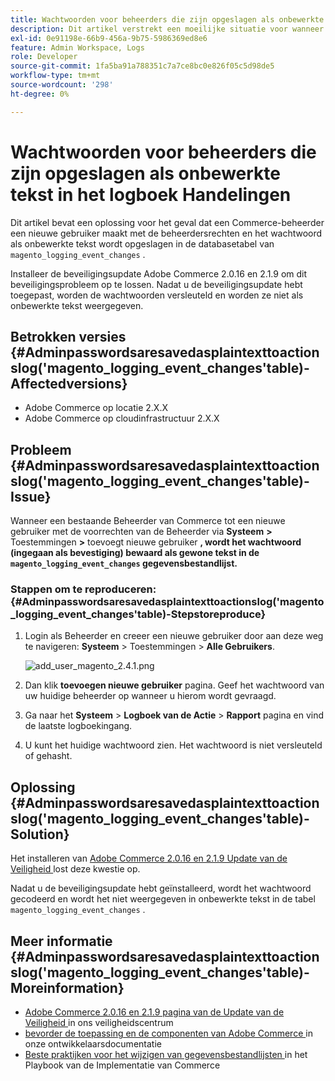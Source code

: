 ```yaml
---
title: Wachtwoorden voor beheerders die zijn opgeslagen als onbewerkte tekst in het logboek Handelingen
description: Dit artikel verstrekt een moeilijke situatie voor wanneer een Beheerder van Commerce tot een nieuwe gebruiker met de voorrechten van de Beheerder leidt en het wachtwoord wordt bewaard als gewone tekst in de ` magento_logging_event_changes' gegevensbestandlijst.
exl-id: 0e91198e-66b9-456a-9b75-5986369ed8e6
feature: Admin Workspace, Logs
role: Developer
source-git-commit: 1fa5ba91a788351c7a7ce8bc0e826f05c5d98de5
workflow-type: tm+mt
source-wordcount: '298'
ht-degree: 0%

---
```


# Wachtwoorden voor beheerders die zijn opgeslagen als onbewerkte tekst in het logboek Handelingen

Dit artikel bevat een oplossing voor het geval dat een Commerce-beheerder een nieuwe gebruiker maakt met de beheerdersrechten en het wachtwoord als onbewerkte tekst wordt opgeslagen in de databasetabel van `magento_logging_event_changes` .

Installeer de beveiligingsupdate Adobe Commerce 2.0.16 en 2.1.9 om dit beveiligingsprobleem op te lossen. Nadat u de beveiligingsupdate hebt toegepast, worden de wachtwoorden versleuteld en worden ze niet als onbewerkte tekst weergegeven.

## Betrokken versies {#Adminpasswordsaresavedasplaintexttoactionslog('magento_logging_event_changes'table)-Affectedversions}

* Adobe Commerce op locatie 2.X.X
* Adobe Commerce op cloudinfrastructuur 2.X.X

## Probleem {#Adminpasswordsaresavedasplaintexttoactionslog('magento_logging_event_changes'table)-Issue}

Wanneer een bestaande Beheerder van Commerce tot een nieuwe gebruiker met de voorrechten van de Beheerder via **Systeem** **>** Toestemmingen **>** toevoegt nieuwe gebruiker **, wordt het wachtwoord (ingegaan als bevestiging) bewaard als gewone tekst in de `magento_logging_event_changes` gegevensbestandlijst.**

### Stappen om te reproduceren: {#Adminpasswordsaresavedasplaintexttoactionslog('magento_logging_event_changes'table)-Stepstoreproduce}

1. Login als Beheerder en creeer een nieuwe gebruiker door aan deze weg te navigeren: **Systeem** > Toestemmingen > **Alle Gebruikers**.

   ![ add_user_magento_2.4.1.png ](assets/add_user_magento_2.4.1.png)

1. Dan klik **toevoegen nieuwe gebruiker** pagina. Geef het wachtwoord van uw huidige beheerder op wanneer u hierom wordt gevraagd.
1. Ga naar het **Systeem** > **Logboek van de Actie** > **Rapport** pagina en vind de laatste logboekingang.
1. U kunt het huidige wachtwoord zien. Het wachtwoord is niet versleuteld of gehasht.

## Oplossing {#Adminpasswordsaresavedasplaintexttoactionslog('magento_logging_event_changes'table)-Solution}

Het installeren van [ Adobe Commerce 2.0.16 en 2.1.9 Update van de Veiligheid ](https://magento.com/security/patches/magento-2016-and-219-security-update) lost deze kwestie op.

Nadat u de beveiligingsupdate hebt geïnstalleerd, wordt het wachtwoord gecodeerd en wordt het niet weergegeven in onbewerkte tekst in de tabel `magento_logging_event_changes` .

## Meer informatie {#Adminpasswordsaresavedasplaintexttoactionslog('magento_logging_event_changes'table)-Moreinformation}

* [ Adobe Commerce 2.0.16 en 2.1.9 pagina van de Update van de Veiligheid ](https://magento.com/security/patches/magento-2016-and-219-security-update) in ons veiligheidscentrum
* [ bevorder de toepassing en de componenten van Adobe Commerce ](https://experienceleague.adobe.com/docs/commerce-operations/upgrade-guide/overview.html) in onze ontwikkelaarsdocumentatie
* [ Beste praktijken voor het wijzigen van gegevensbestandlijsten ](https://experienceleague.adobe.com/en/docs/commerce-operations/implementation-playbook/best-practices/development/modifying-core-and-third-party-tables#why-adobe-recommends-avoiding-modifications) in het Playbook van de Implementatie van Commerce
